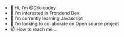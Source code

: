 - 👋 Hi, I’m @Drk-codey
- 👀 I’m interested in Frondend Dev
- 🌱 I’m currently learning Javascript
- 💞️ I’m looking to collaborate on Open source project
- 📫 How to reach me ...

<!---
Drk-codey/Drk-codey is a ✨ special ✨ repository because its `README.md` (this file) appears on your GitHub profile.
You can click the Preview link to take a look at your changes.
--->
